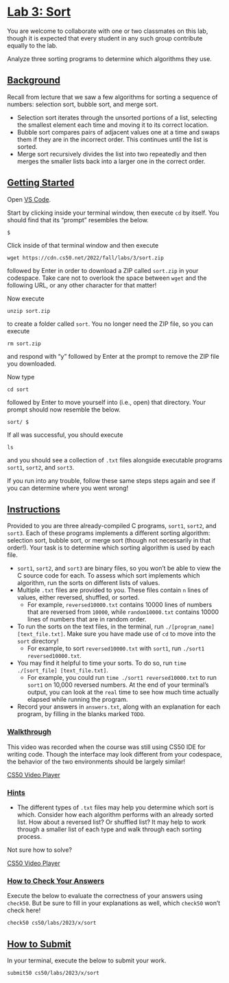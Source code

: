 # [Lab 3: Sort](#lab-3-sort)

You are welcome to collaborate with one or two classmates on this lab,
though it is expected that every student in any such group contribute
equally to the lab.

Analyze three sorting programs to determine which algorithms they use.

## [Background](#background)

Recall from lecture that we saw a few algorithms for sorting a sequence
of numbers: selection sort, bubble sort, and merge sort.

- Selection sort iterates through the unsorted portions of a list,
  selecting the smallest element each time and moving it to its correct
  location.
- Bubble sort compares pairs of adjacent values one at a time and swaps
  them if they are in the incorrect order. This continues until the list
  is sorted.
- Merge sort recursively divides the list into two repeatedly and then
  merges the smaller lists back into a larger one in the correct order.

## [Getting Started](#getting-started)

Open [VS Code](https://cs50.dev/).

Start by clicking inside your terminal window, then execute `cd` by
itself. You should find that its “prompt” resembles the below.

``` highlight
$
```

Click inside of that terminal window and then execute

``` highlight
wget https://cdn.cs50.net/2022/fall/labs/3/sort.zip
```

followed by Enter in order to download a ZIP called `sort.zip` in your
codespace. Take care not to overlook the space between `wget` and the
following URL, or any other character for that matter!

Now execute

``` highlight
unzip sort.zip
```

to create a folder called `sort`. You no longer need the ZIP file, so
you can execute

``` highlight
rm sort.zip
```

and respond with “y” followed by Enter at the prompt to remove the ZIP
file you downloaded.

Now type

``` highlight
cd sort
```

followed by Enter to move yourself into (i.e., open) that directory.
Your prompt should now resemble the below.

``` highlight
sort/ $
```

If all was successful, you should execute

``` highlight
ls
```

and you should see a collection of `.txt` files alongside executable
programs `sort1`, `sort2`, and `sort3`.

If you run into any trouble, follow these same steps steps again and see
if you can determine where you went wrong!

## [Instructions](#instructions)

Provided to you are three already-compiled C programs, `sort1`, `sort2`,
and `sort3`. Each of these programs implements a different sorting
algorithm: selection sort, bubble sort, or merge sort (though not
necessarily in that order!). Your task is to determine which sorting
algorithm is used by each file.

- `sort1`, `sort2`, and `sort3` are binary files, so you won’t be able
  to view the C source code for each. To assess which sort implements
  which algorithm, run the sorts on different lists of values.
- Multiple `.txt` files are provided to you. These files contain `n`
  lines of values, either reversed, shuffled, or sorted.
  - For example, `reversed10000.txt` contains 10000 lines of numbers
    that are reversed from `10000`, while `random10000.txt` contains
    10000 lines of numbers that are in random order.
- To run the sorts on the text files, in the terminal, run
  `./[program_name] [text_file.txt]`. Make sure you have made use of
  `cd` to move into the `sort` directory!
  - For example, to sort `reversed10000.txt` with `sort1`, run
    `./sort1 reversed10000.txt`.
- You may find it helpful to time your sorts. To do so, run
  `time ./[sort_file] [text_file.txt]`.
  - For example, you could run `time ./sort1 reversed10000.txt` to run
    `sort1` on 10,000 reversed numbers. At the end of your terminal’s
    output, you can look at the `real` time to see how much time
    actually elapsed while running the program.
- Record your answers in `answers.txt`, along with an explanation for
  each program, by filling in the blanks marked `TODO`.

### [Walkthrough](#walkthrough)

This video was recorded when the course was still using CS50 IDE for
writing code. Though the interface may look different from your
codespace, the behavior of the two environments should be largely
similar!

[CS50 Video Player](https://video.cs50.io/-Bhxxw6JKKY)

### [Hints](#hints)

- The different types of `.txt` files may help you determine which sort
  is which. Consider how each algorithm performs with an already sorted
  list. How about a reversed list? Or shuffled list? It may help to work
  through a smaller list of each type and walk through each sorting
  process.

Not sure how to solve?

[CS50 Video Player](https://video.cs50.io/uOYhrBs37j0)

### [How to Check Your Answers](#how-to-check-your-answers)

Execute the below to evaluate the correctness of your answers using
`check50`. But be sure to fill in your explanations as well, which
`check50` won’t check here!

``` highlight
check50 cs50/labs/2023/x/sort
```

## [How to Submit](#how-to-submit)

In your terminal, execute the below to submit your work.

``` highlight
submit50 cs50/labs/2023/x/sort
```

